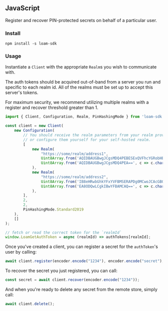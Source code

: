 ## JavaScript

Register and recover PIN-protected secrets on behalf of a particular user.

### Install

```
npm install -s loam-sdk
```

### Usage

Instantiate a `Client` with the appropriate `Realm`s you wish to communicate with.

The auth tokens should be acquired out-of-band from a server you run and specific to each realm id. All of the realms must be set up to accept this server's tokens.

For maximum security, we recommend utilizing multiple realms with a register and recover threshold greater than 1.

```typescript
import { Client, Configuration, Realm, PinHashingMode } from 'loam-sdk';

const client = new Client(
    new Configuration(
        // You should receive the realm parameters from your realm provider,
        // or configure them yourself for your self-hosted realm.
        [
            new Realm(
                "https://some/realm/address1",
                Uint8Array.from('AQIDBAUGBwgJCgsMDQ4PEBESExQVFhcYGRobHB0eHyA=', c => c.charCodeAt(0)),
                Uint8Array.from('AQIDBAUGBwgJCgsMDQ4PEA==', c => c.charCodeAt(0)),
            ),
            new Realm(
                "https://some/realm/address2",
                Uint8Array.from('IB8eHRwbGhkYFxYVFBMSERAPDg0MCwoJCAcGBQQDAgE=', c => c.charCodeAt(0)),
                Uint8Array.from('EA8ODQwLCgkIBwYFBAMCAQ==', c => c.charCodeAt(0)),
            ),
        ],
        2,
        2,
        PinHashingMode.Standard2019
    ),
    []
);

// fetch or read the correct token for the `realmId`
window.LoamGetAuthToken = async (realmId) => authTokens[realmId];
```

Once you've created a client, you can register a secret for the `authToken`'s user by calling:

```typescript
await client.register(encoder.encode("1234"), encoder.encode("secret"), 2);
```

To recover the secret you just registered, you can call:

```typescript
const secret = await client.recover(encoder.encode("1234"));
```

And when you're ready to delete any secret from the remote store, simply call:

```typescript
await client.delete();
```

